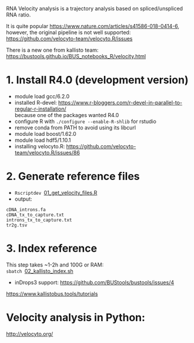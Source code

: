 RNA Velocity analysis is a trajectory analysis based on spliced/unspliced RNA ratio.

It is quite popular https://www.nature.com/articles/s41586-018-0414-6,  
however, the original pipeline is not well supported:
https://github.com/velocyto-team/velocyto.R/issues

There is a new one from kallisto team:
https://bustools.github.io/BUS_notebooks_R/velocity.html

# 1. Install R4.0 (development version)
- module load gcc/6.2.0
- installed R-devel: https://www.r-bloggers.com/r-devel-in-parallel-to-regular-r-installation/  
because one of the packages wanted R4.0
- configure R with `./configure --enable-R-shlib` for rstudio
- remove conda from PATH to avoid using its libcurl
- module load boost/1.62.0
- module load hdf5/1.10.1
- installing velocyto.R: https://github.com/velocyto-team/velocyto.R/issues/86

# 2. Generate reference files
- `Rscriptdev `[01_get_velocity_files.R](https://github.com/naumenko-sa/crt/blob/master/velocity/01_get_velocity_files.R)
- output:
```
cDNA_introns.fa
cDNA_tx_to_capture.txt
introns_tx_to_capture.txt
tr2g.tsv
```

# 3. Index reference
This step takes ~1-2h and 100G or RAM:  
`sbatch `[02_kallisto_index.sh](https://github.com/naumenko-sa/crt/blob/master/velocity/02_kallisto_index.sh)

- inDrops3 support: https://github.com/BUStools/bustools/issues/4

https://www.kallistobus.tools/tutorials

# Velocity analysis in Python:
http://velocyto.org/
